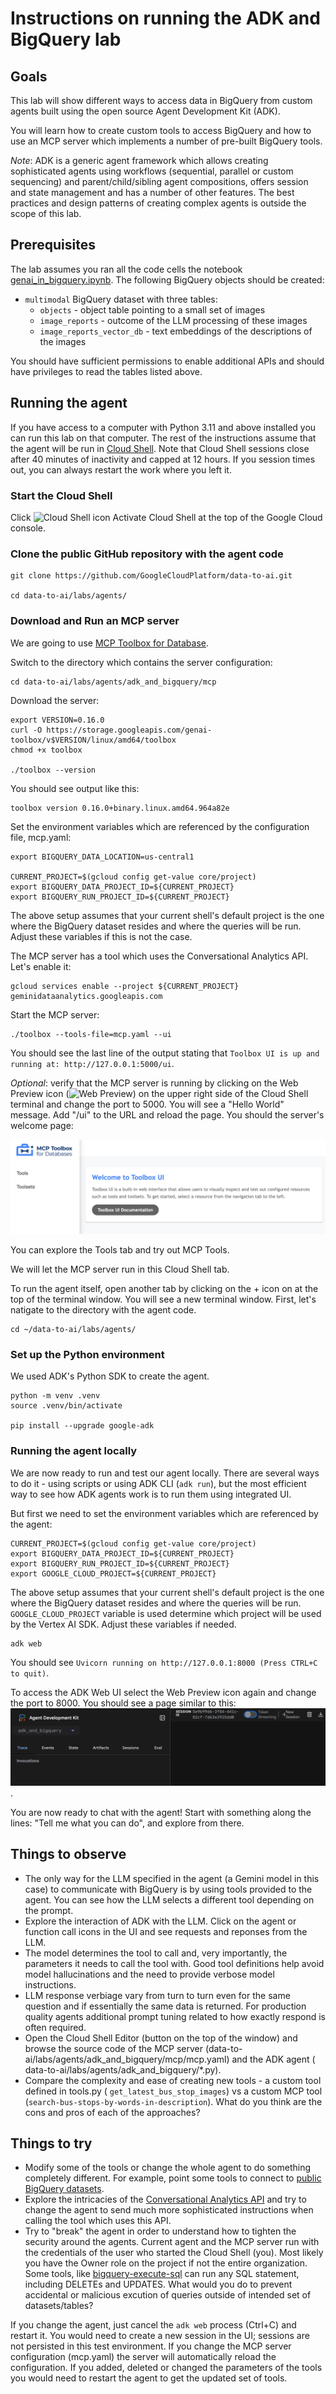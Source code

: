 # Instructions on running the ADK and BigQuery lab

## Goals

This lab will show different ways to access data in BigQuery from custom agents built using the open
source Agent Development Kit (ADK).

You will learn how to create custom tools to access BigQuery and how to use an MCP server which
implements a number of pre-built BigQuery tools.

*Note*: ADK is a generic agent framework which allows creating sophisticated agents using
workflows (sequential, parallel or custom sequencing) and parent/child/sibling agent
compositions, offers session and state management and has a number of other features. The best
practices and design patterns of creating complex agents is outside the scope of this lab.

## Prerequisites

The lab assumes you ran all the code cells the
notebook [genai_in_bigquery.ipynb](./../genai_in_bigquery.ipynb).
The following BigQuery objects should be created:

* `multimodal` BigQuery dataset with three tables:
    * `objects` - object table pointing to a small set of images
    * `image_reports` - outcome of the LLM processing of these images
    * `image_reports_vector_db` - text embeddings of the descriptions of the images

You should have sufficient permissions to enable additional APIs and should have privileges to read
the tables listed above.

## Running the agent

If you have access to a computer with Python 3.11 and above installed you can run this lab on that
computer. The rest of the instructions assume that the agent will be run
in [Cloud Shell](https://cloud.google.com/shell/docs). Note that Cloud Shell sessions close after 40
minutes of inactivity and capped at 12 hours. If you session times out, you can always restart the
work where you left it.

### Start the Cloud Shell

Click ![Cloud Shell icon](https://cloud.google.com/static/shell/docs/images/activate-cloud-shell-button.svg)
Activate Cloud Shell at the top of the Google Cloud console.

### Clone the public GitHub repository with the agent code

```shell
git clone https://github.com/GoogleCloudPlatform/data-to-ai.git

cd data-to-ai/labs/agents/
```

### Download and Run an MCP server

We are going to
use [MCP Toolbox for Database](https://googleapis.github.io/genai-toolbox/getting-started/introduction/).

Switch to the directory which contains the server configuration:

```shell
cd data-to-ai/labs/agents/adk_and_bigquery/mcp
```

Download the server:

```shell
export VERSION=0.16.0
curl -O https://storage.googleapis.com/genai-toolbox/v$VERSION/linux/amd64/toolbox
chmod +x toolbox

./toolbox --version
```

You should see output like this:

```
toolbox version 0.16.0+binary.linux.amd64.964a82e
```

Set the environment variables which are referenced by the configuration file, mcp.yaml:

```shell
export BIGQUERY_DATA_LOCATION=us-central1

CURRENT_PROJECT=$(gcloud config get-value core/project)
export BIGQUERY_DATA_PROJECT_ID=${CURRENT_PROJECT}
export BIGQUERY_RUN_PROJECT_ID=${CURRENT_PROJECT}
```

The above setup assumes that your current shell's default project is the one where the BigQuery
dataset resides and where the queries will be run. Adjust these variables if this is not the case.

The MCP server has a tool which uses the Conversational Analytics API. Let's enable it:

```shell
gcloud services enable --project ${CURRENT_PROJECT} geminidataanalytics.googleapis.com
```

Start the MCP server:

```shell
./toolbox --tools-file=mcp.yaml --ui
```

You should see the last line of the output stating that
`Toolbox UI is up and running at: http://127.0.0.1:5000/ui`.

*Optional*: verify that the MCP server is running by clicking on the Web Preview
icon (![Web Preview](https://cloud.google.com/static/shell/docs/images/web_preview.svg)) on the
upper right side of the Cloud Shell terminal and change the port to 5000. You will see a "Hello
World" message. Add "/ui" to the URL and reload the page. You should the server's welcome page:

![MCP Server Welcome Page](docs/MCP%20Toolbox%20Welcome%20Page.png)

You can explore the Tools tab and try out MCP Tools.

We will let the MCP server run in this Cloud Shell tab.

To run the agent itself, open another tab by clicking on the + icon on at the top of the terminal
window. You will see a new terminal window. First, let's natigate to the directory with the agent
code.

```shell
cd ~/data-to-ai/labs/agents/
```

### Set up the Python environment

We used ADK's Python SDK to create the agent.

```shell
python -m venv .venv
source .venv/bin/activate

pip install --upgrade google-adk
```

### Running the agent locally

We are now ready to run and test our agent locally. There are several ways to do it - using scripts
or using ADK CLI (`adk run`), but the most efficient way to see how ADK agents work is to run them
using integrated UI.

But first we need to set the environment variables which are referenced by the agent:

```shell
CURRENT_PROJECT=$(gcloud config get-value core/project)
export BIGQUERY_DATA_PROJECT_ID=${CURRENT_PROJECT}
export BIGQUERY_RUN_PROJECT_ID=${CURRENT_PROJECT}
export GOOGLE_CLOUD_PROJECT=${CURRENT_PROJECT}
```

The above setup assumes that your current shell's default project is the one where the BigQuery
dataset resides and where the queries will be run. `GOOGLE_CLOUD_PROJECT` variable is used determine
which project will be used by the Vertex AI SDK. Adjust these variables if needed.

```shell
adk web
```

You should see `Uvicorn running on http://127.0.0.1:8000 (Press CTRL+C to quit)`.

To access the ADK Web UI select the Web Preview icon again and change the port to 8000. You should
see a page similar to this:
![ADK UI](docs/ADK%20UI.png).

You are now ready to chat with the agent! Start with something along the lines: "Tell me what you
can do", and explore from there.

## Things to observe

* The only way for the LLM specified in the agent (a Gemini model in this case) to communicate with
  BigQuery is by using tools provided to the agent. You can see how the LLM selects a different tool
  depending on the prompt.
* Explore the interaction of ADK with the LLM. Click on the agent or function call icons in the UI
  and see requests and reponses from the LLM.
* The model determines the tool to call and, very importantly, the parameters it needs to call the
  tool with. Good tool definitions help avoid model hallucinations and the need to provide verbose
  model instructions.
* LLM response verbiage vary from turn to turn even for the same question and if essentially the
  same data is returned. For production quality agents additional prompt tuning related to how
  exactly respond is often required.
* Open the Cloud Shell Editor (button on the top of the window) and browse the source code of the
  MCP server (data-to-ai/labs/agents/adk_and_bigquery/mcp/mcp.yaml) and the ADK agent (
  data-to-ai/labs/agents/adk_and_bigquery/*.py).
* Compare the complexity and ease of creating new tools - a custom tool defined in tools.py (
  `get_latest_bus_stop_images`) vs a custom MCP tool (`search-bus-stops-by-words-in-description`).
  What do you think are the cons and pros of each of the approaches?

## Things to try

* Modify some of the tools or change the whole agent to do something completely different. For
  example, point some tools to connect
  to [public BigQuery datasets](https://cloud.google.com/bigquery/public-data).
* Explore the intricacies of
  the [Conversational Analytics API](https://cloud.google.com/gemini/docs/conversational-analytics-api/overview)
  and try to change the agent to send much more sophisticated instructions when calling the tool
  which uses this API.
* Try to "break" the agent in order to understand how to tighten the security around the agents.
  Current agent and the MCP server run with the credentials of the user who started the Cloud
  Shell (you).
  Most likely you have the Owner role on the project if not the entire organization. Some tools,
  like [bigquery-execute-sql](https://googleapis.github.io/genai-toolbox/resources/tools/bigquery/bigquery-execute-sql/)
  can run any SQL statement, including DELETEs and UPDATES. What would you do to prevent accidental
  or malicious excution of queries outside of intended set of datasets/tables?

If you change the agent, just cancel the `adk web` process (Ctrl+C) and restart it. You would need to create
a new session in the UI; sessions are not persisted in this test environment. If you change the MCP
server configuration (mcp.yaml) the server will automatically reload the configuration. If you
added, deleted or changed the parameters of the tools you would need to restart the agent to get the
updated set of tools. 





